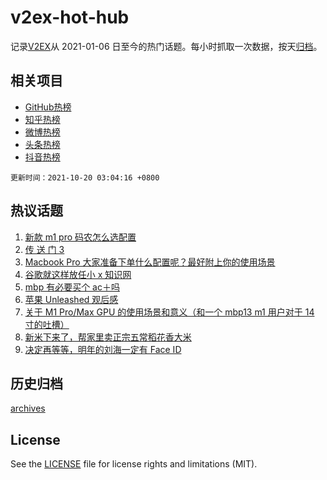 # v2ex-hot-hub

 记录[V2EX](https://www.v2ex.com/)从 2021-01-06 日至今的热门话题。每小时抓取一次数据，按天[归档](archives)。
 
 ## 相关项目

- [GitHub热榜](https://github.com/lonnyzhang423/github-hot-hub)
- [知乎热榜](https://github.com/lonnyzhang423/zhihu-hot-hub)
- [微博热榜](https://github.com/lonnyzhang423/weibo-hot-hub)
- [头条热榜](https://github.com/lonnyzhang423/toutiao-hot-hub)
- [抖音热榜](https://github.com/lonnyzhang423/douyin-hot-hub)


 `更新时间：2021-10-20 03:04:16 +0800`

## 热议话题

1. [新款 m1 pro 码农怎么选配置](https://www.v2ex.com/t/808752)
1. [传 送 门 3](https://www.v2ex.com/t/808904)
1. [Macbook Pro 大家准备下单什么配置呢？最好附上你的使用场景](https://www.v2ex.com/t/808777)
1. [谷歌就这样放任小 x 知识网](https://www.v2ex.com/t/808755)
1. [mbp 有必要买个 ac＋吗](https://www.v2ex.com/t/808714)
1. [苹果 Unleashed 观后感](https://www.v2ex.com/t/808810)
1. [关于 M1 Pro/Max GPU 的使用场景和意义（和一个 mbp13 m1 用户对于 14 寸的吐槽）](https://www.v2ex.com/t/808699)
1. [新米下来了，帮家里卖正宗五常稻花香大米](https://www.v2ex.com/t/808759)
1. [决定再等等，明年的刘海一定有 Face ID](https://www.v2ex.com/t/808737)

## 历史归档

[archives](archives)

## License

See the [LICENSE](LICENSE) file for license rights and limitations (MIT).
